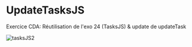 # UpdateTasksJS
Exercice CDA: Réutilisation de l'exo 24 (TasksJS) & update de updateTask

![tasksJS2](https://github.com/Camille-Durand/CoursJS/assets/75265358/3bac984e-e1b9-4580-8944-4cd5d5ec62f0)
